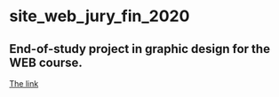 # site_web_jury_fin_2020
## End-of-study project in graphic design for the WEB course.
[The link](https://matthew-dreemurr.github.io/site_web_jury_fin_2020/)
